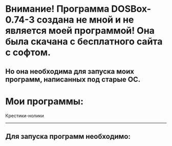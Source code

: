 # Внимание! Программа DOSBox-0.74-3 создана не мной и не является моей программой! Она была скачана с бесплатного сайта с софтом. 
Но она необходима для запуска моих программ, написанных под старые ОС.
--------------------------------------------------------------
# Мои программы:
Крестики-нолики



--------------------------------------------------------------
## Для запуска программ необходимо:
